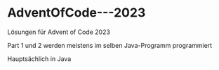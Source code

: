 # AdventOfCode---2023
Lösungen für Advent of Code 2023

Part 1 und 2 werden meistens im selben Java-Programm programmiert

Hauptsächlich in Java
